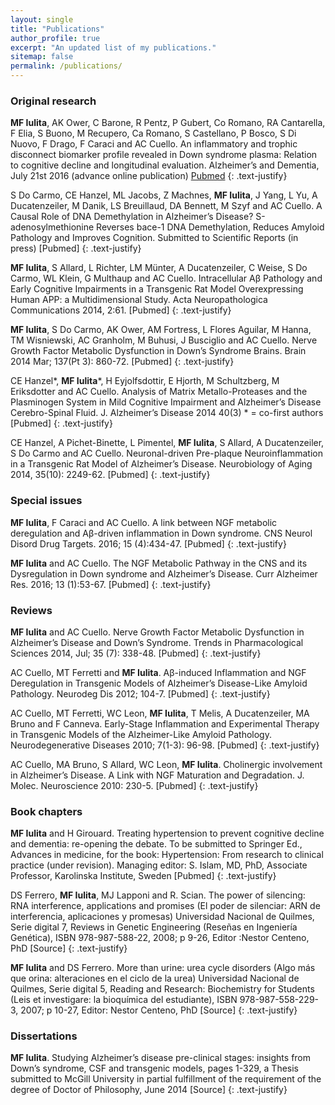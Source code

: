 ```yaml
---
layout: single
title: "Publications"
author_profile: true
excerpt: "An updated list of my publications."
sitemap: false
permalink: /publications/
---
```

### Original research

**MF Iulita**, AK Ower, C Barone, R Pentz, P Gubert, Co Romano, RA Cantarella, F Elia, S Buono, M Recupero, Ca Romano, S Castellano, P Bosco, S Di Nuovo, F Drago, F Caraci and AC Cuello. An inflammatory and trophic disconnect biomarker profile revealed in Down syndrome plasma: Relation to cognitive decline and longitudinal evaluation. Alzheimer’s and Dementia, July 21st 2016 (advance online publication) [Pubmed](http://www.ncbi.nlm.nih.gov/pubmed/27452424)
{: .text-justify}


S Do Carmo, CE Hanzel, ML Jacobs, Z Machnes, **MF Iulita**, J Yang, L Yu, A Ducatenzeiler, M Danik, LS Breuillaud, DA Bennett, M Szyf and AC Cuello. A Causal Role of DNA Demethylation in Alzheimer’s Disease?  S-adenosylmethionine Reverses bace-1 DNA Demethylation, Reduces Amyloid Pathology and Improves Cognition. Submitted to Scientific Reports (in press) [Pubmed]
{: .text-justify}


**MF Iulita**, S Allard, L Richter, LM Münter, A Ducatenzeiler, C Weise, S Do Carmo, WL Klein, G Multhaup and AC Cuello. Intracellular Aβ Pathology and Early Cognitive Impairments in a Transgenic Rat Model Overexpressing Human APP: a Multidimensional Study. Acta Neuropathologica Communications 2014, 2:61. [Pubmed]
{: .text-justify}


**MF Iulita**, S Do Carmo, AK Ower, AM Fortress, L Flores Aguilar, M Hanna, TM Wisniewski, AC Granholm, M Buhusi, J Busciglio and AC Cuello. Nerve Growth Factor Metabolic Dysfunction in Down’s Syndrome Brains. Brain 2014 Mar; 137(Pt 3): 860-72. [Pubmed]
{: .text-justify}


CE Hanzel*, **MF Iulita**\*, H Eyjolfsdottir, E Hjorth, M Schultzberg, M Eriksdotter and AC Cuello. Analysis of Matrix Metallo-Proteases and the Plasminogen System in Mild Cognitive Impairment and Alzheimer’s Disease Cerebro-Spinal Fluid. J. Alzheimer’s Disease 2014 40(3)  * = co-first authors [Pubmed]
{: .text-justify}


CE Hanzel, A Pichet-Binette, L Pimentel, **MF Iulita**, S Allard, A Ducatenzeiler, S Do Carmo and AC Cuello. Neuronal-driven Pre-plaque Neuroinflammation in a Transgenic Rat Model of Alzheimer’s Disease. Neurobiology of Aging 2014, 35(10): 2249-62. [Pubmed]
{: .text-justify}


### Special issues


**MF Iulita**, F Caraci and AC Cuello. A link between NGF metabolic deregulation and Aβ-driven inflammation in Down syndrome. CNS Neurol Disord Drug Targets. 2016; 15 (4):434-47. [Pubmed]
{: .text-justify}


**MF Iulita** and AC Cuello. The NGF Metabolic Pathway in the CNS and its Dysregulation in Down syndrome and Alzheimer’s Disease. Curr Alzheimer Res. 2016; 13 (1):53-67. [Pubmed]
{: .text-justify}


### Reviews


**MF Iulita** and AC Cuello. Nerve Growth Factor Metabolic Dysfunction in Alzheimer’s Disease and Down’s Syndrome. Trends in Pharmacological Sciences 2014, Jul; 35 (7): 338-48. [Pubmed]
{: .text-justify}


AC Cuello, MT Ferretti and **MF Iulita**. Aβ-induced Inflammation and NGF Deregulation in Transgenic Models of Alzheimer’s Disease-Like Amyloid Pathology. Neurodeg Dis 2012; 104-7. [Pubmed]
{: .text-justify}


AC Cuello, MT Ferretti, WC Leon, **MF Iulita**, T Melis, A Ducatenzeiler, MA Bruno and F Canneva. Early-Stage Inflammation and Experimental Therapy in Transgenic Models of the Alzheimer-Like Amyloid Pathology. Neurodegenerative Diseases 2010; 7(1-3): 96-98. [Pubmed]
{: .text-justify}


AC Cuello, MA Bruno, S Allard, WC Leon, **MF Iulita**. Cholinergic involvement in Alzheimer’s Disease. A Link with NGF Maturation and Degradation. J. Molec. Neuroscience 2010: 230-5. [Pubmed]
{: .text-justify}


### Book chapters


**MF Iulita** and H Girouard. Treating hypertension to prevent cognitive decline and dementia: re-opening the debate. To be submitted to Springer Ed., Advances in medicine, for the book: Hypertension: From research to clinical practice (under revision). Managing editor: S. Islam, MD, PhD, Associate Professor, Karolinska Institute, Sweden [Pubmed]
{: .text-justify}


DS Ferrero, **MF Iulita**, MJ Lapponi and R. Scian. The power of silencing: RNA interference, applications and promises (El poder de silenciar: ARN de interferencia, aplicaciones y promesas) Universidad Nacional de Quilmes, Serie digital 7, Reviews in Genetic Engineering (Reseñas en Ingeniería Genética), ISBN 978-987-588-22, 2008; p 9-26, Editor :Nestor Centeno, PhD [Source]
{: .text-justify}


**MF Iulita** and DS Ferrero. More than urine: urea cycle disorders (Algo más que orina: alteraciones en el ciclo de la urea) Universidad Nacional de Quilmes, Serie digital 5, Reading and Research: Biochemistry for Students (Leis et investigare: la bioquímica del estudiante), ISBN 978-987-558-229-3, 2007; p 10-27, Editor: Nestor Centeno, PhD [Source]
{: .text-justify}


### Dissertations


**MF Iulita**. Studying Alzheimer’s disease pre-clinical stages: insights from Down’s syndrome, CSF and transgenic models, pages 1-329, a Thesis submitted to McGill University in partial fulfillment of the requirement of the degree of Doctor of Philosophy, June 2014 [Source]
{: .text-justify}